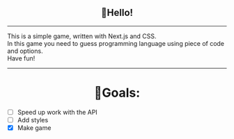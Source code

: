 **<h2 style="text-align: center">👋Hello!</h2>**
<hr/>
This is a simple game, written with Next.js and CSS.<br/>
In this game you need to guess programming language using piece of code and options.<br/>
Have fun!
<hr/>
<h1 style="text-align: center">🎯Goals:</h1>

- [ ] Speed up work with the API<br/>
- [ ] Add styles<br/>
- [x] Make game